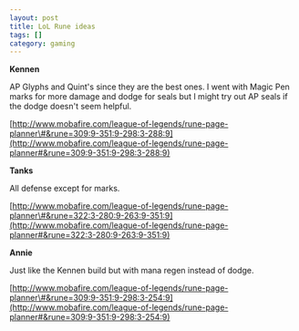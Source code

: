 ```yaml
---
layout: post
title: LoL Rune ideas
tags: []
category: gaming
---
```


**Kennen**

AP Glyphs and Quint's since they are the best ones. I went with Magic Pen marks
for more damage and dodge for seals but I might try out AP seals if the dodge
doesn't seem helpful.

[http://www.mobafire.com/league-of-legends/rune-page-planner\#&rune=309:9-351:9-298:3-288:9](http://www.mobafire.com/league-of-legends/rune-page-planner#&rune=309:9-351:9-298:3-288:9)

**Tanks**

All defense except for marks.

[http://www.mobafire.com/league-of-legends/rune-page-planner\#&rune=322:3-280:9-263:9-351:9](http://www.mobafire.com/league-of-legends/rune-page-planner#&rune=322:3-280:9-263:9-351:9)

**Annie**

Just like the Kennen build but with mana regen instead of dodge.

[http://www.mobafire.com/league-of-legends/rune-page-planner\#&rune=309:9-351:9-298:3-254:9](http://www.mobafire.com/league-of-legends/rune-page-planner#&rune=309:9-351:9-298:3-254:9)
